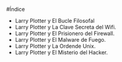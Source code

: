 #Índice

* Larry Plotter y El Bucle Filosofal
* Larry Plotter y La Clave Secreta del Wifi.
* Larry Plotter y El Prisionero del Firewall.
* Larry Plotter y El Malware de Fuego.
* Larry Plotter y La Ordende Unix.
* Larry Plotter y El Misterio del Hacker.